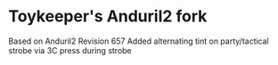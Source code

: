 # Toykeeper's Anduril2 fork
Based on Anduril2 Revision 657
Added alternating tint on party/tactical strobe via 3C press during strobe
